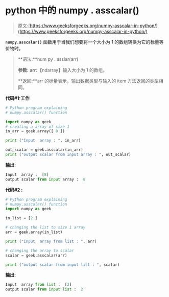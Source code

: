 # python 中的 numpy . asscalar()

> 原文:[https://www.geeksforgeeks.org/numpy-asscalar-in-python/](https://www.geeksforgeeks.org/numpy-asscalar-in-python/)

**`numpy.asscalar()`** 函数用于当我们想要将一个大小为 1 的数组转换为它的标量等价物时。

> **语法:**num py . asslar(arr)
> 
> **参数:**
> **arr:**【ndarray】输入大小为 1 的数组。
> 
> **返回:**arr 的标量表示。输出数据类型与输入的 item 方法返回的类型相同。

**代码#1:工作**

```py
# Python program explaining
# numpy.asscalar() function

import numpy as geek
# creating a array of size 1
in_arr = geek.array([ 8 ])

print ("Input  array : ", in_arr)

out_scalar = geek.asscalar(in_arr)
print ("output scalar from input array : ", out_scalar) 
```

**输出:**

```py
Input  array :  [8]
output scalar from input array :  8

```

**代码#2 :**

```py
# Python program explaining
# numpy.asscalar() function
import numpy as geek

in_list = [2 ]

# changing the list to size 1 array
arr = geek.array(in_list) 

print ("Input  array from list : ", arr)

# changing the array to scalar  
scalar = geek.asscalar(arr)

print ("output scalar from input list : ", scalar) 
```

**输出:**

```py
Input  array from list :  [2]
output scalar from input list :  2

```